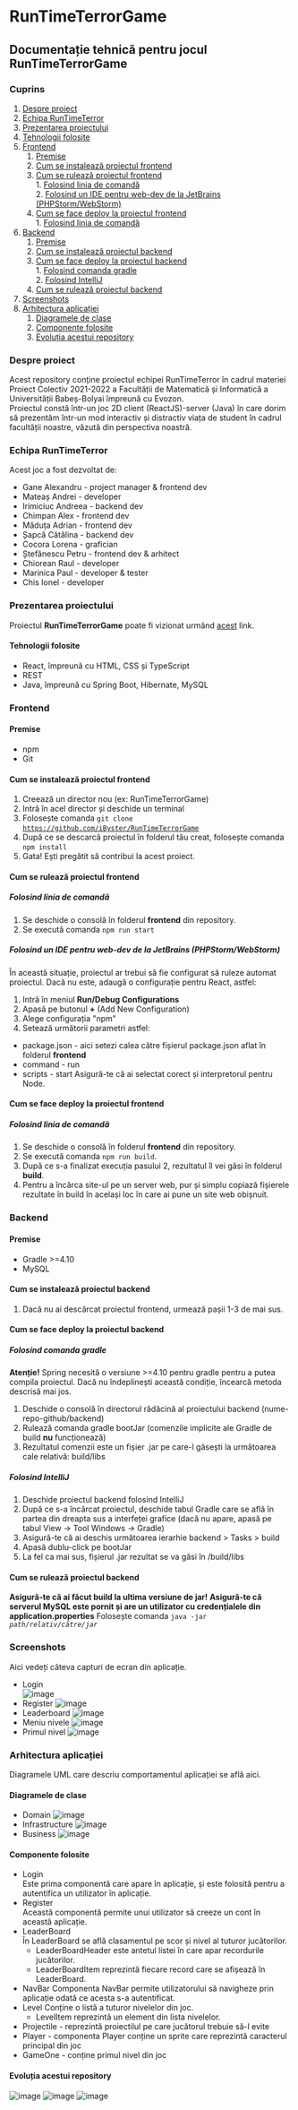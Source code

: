 # RunTimeTerrorGame

## Documentație tehnică pentru jocul RunTimeTerrorGame

### Cuprins
1. [Despre proiect](#despre-proiect)
2. [Echipa RunTimeTerror](#team)
3. [Prezentarea proiectului](#presentation)
4. [Tehnologii folosite](#tech-stack)
5. [Frontend](#frontend)  
    1. [Premise](#frontend-prerequisites)
    2. [Cum se instalează proiectul frontend](#frontend-install)
    3. [Cum se rulează proiectul frontend](#frontend-run)  
           1. [Folosind linia de comandă](#frontend-run-cli)  
           2. [Folosind un IDE pentru web-dev de la JetBrains (PHPStorm/WebStorm)](#frontend-run-ide)
    4. [Cum se face deploy la proiectul frontend](#frontend-deploy)  
           1. [Folosind linia de comandă](#frontend-deploy-cli)
6. [Backend](#backend)
    1. [Premise](#backend-prerequisite)
    2. [Cum se instalează proiectul backend](#backend-install)
    3. [Cum se face deploy la proiectul backend](#backend-deploy)  
           1. [Folosind comanda gradle](#backend-deploy-cli)  
           2. [Folosind IntelliJ](#backend-deploy-ide)
    4. [Cum se rulează proiectul backend](#backend-run)
7. [Screenshots](#screenshots)
8. [Arhitectura aplicației](#architecture)
    1. [Diagramele de clase](#architecture-class-diagrams)
    2. [Componente folosite](#components)
    3. [Evoluția acestui repository](#repo-history)

### Despre proiect<a name="despre-proiect"/>
Acest repository conține proiectul echipei RunTimeTerror în cadrul materiei Proiect Colectiv 2021-2022 a Facultății de Matematică și Informatică a Universității Babeș-Bolyai împreună cu Evozon.  
Proiectul constă într-un joc 2D client (ReactJS)-server (Java) în care dorim să prezentăm într-un mod interactiv și distractiv viața de student în cadrul facultății noastre, văzută din perspectiva noastră.  

### Echipa RunTimeTerror<a name="team"/>
Acest joc a fost dezvoltat de:
- Gane Alexandru - project manager & frontend dev
- Mateaș Andrei - developer
- Irimiciuc Andreea - backend dev
- Chimpan Alex - frontend dev
- Măduța Adrian - frontend dev
- Șapcă Cătălina - backend dev
- Cocora Lorena - grafician
- Ștefănescu Petru - frontend dev & arhitect
- Chiorean Raul - developer
- Marinica Paul - developer & tester
- Chis Ionel - developer

### Prezentarea proiectului<a name="presentation"/>
Proiectul <b>RunTimeTerrorGame</b> poate fi vizionat urmând [acest](https://prezi.com/view/sjRHP5mx3aXjUpJEYDk7/) link.

#### Tehnologii folosite<a name="tech-stack"/>
- React, împreună cu HTML, CSS și TypeScript
- REST
- Java, împreună cu Spring Boot, Hibernate, MySQL

### Frontend<a name="frontend"/>
#### Premise <a name="frontend-prerequisites"/>
- npm
- Git
#### Cum se instalează proiectul frontend<a name="frontend-install"/>
1. Creează un director nou (ex: RunTimeTerrorGame)
2. Intră în acel director și deschide un terminal
3. Folosește comanda <code>git clone https://github.com/iByster/RunTimeTerrorGame</code>
4. După ce se descarcă proiectul în folderul tău creat, folosește comanda <code>npm install</code>
5. Gata! Ești pregătit să contribui la acest proiect.
#### Cum se rulează proiectul frontend<a name="frontend-run"/>
##### Folosind linia de comandă<a name="frontend-run-cli"/>
1. Se deschide o consolă în folderul **frontend** din repository.
2. Se execută comanda <code>npm run start</code>
##### Folosind un IDE pentru web-dev de la JetBrains (PHPStorm/WebStorm)<a name="frontend-run-ide"/>
În această situație, proiectul ar trebui să fie configurat să ruleze automat proiectul. Dacă nu este, adaugă o configurație pentru React, astfel:
1. Intră în meniul **Run/Debug Configurations**
2. Apasă pe butonul **+** (Add New Configuration)
3. Alege configurația "npm"
4. Setează următorii parametri astfel:
- package.json - aici setezi calea către fișierul package.json aflat în folderul **frontend**
- command - run
- scripts - start
Asigură-te că ai selectat corect și interpretorul pentru Node.
#### Cum se face deploy la proiectul frontend<a name="frontend-deploy"/>
##### Folosind linia de comandă<a name="frontend-deploy-cli"/>
1. Se deschide o consolă în folderul **frontend** din repository.
2. Se execută comanda <code>npm run build</code>.
3. După ce s-a finalizat execuția pasului 2, rezultatul îl vei găsi în folderul **build**.
4. Pentru a încărca site-ul pe un server web, pur și simplu copiază fișierele rezultate în build în același loc în care ai pune un site web obișnuit.
  
### Backend<a name="backend"/>  
#### Premise<a name="backend-prerequisite"/>  
- Gradle >=4.10
- MySQL
#### Cum se instalează proiectul backend<a name="backend-install"/>  
1. Dacă nu ai descărcat proiectul frontend, urmează pașii 1-3 de mai sus.  

#### Cum se face deploy la proiectul backend<a name="backend-deploy"/>
##### Folosind comanda gradle<a name="backend-deploy-cli"/>
**Atenție!** Spring necesită o versiune >=4.10 pentru gradle pentru a putea compila proiectul. Dacă nu îndeplinești această condiție, încearcă metoda descrisă mai jos.
1. Deschide o consolă în directorul rădăcină al proiectului backend (nume-repo-github/backend)
2. Rulează comanda gradle bootJar (comenzile implicite ale Gradle de build **nu** funcționează)
3. Rezultatul comenzii este un fișier .jar pe care-l găsești la următoarea cale relativă: build/libs
##### Folosind IntelliJ<a name="backend-deploy-ide"/>
1. Deschide proiectul backend folosind IntelliJ
2. După ce s-a încărcat proiectul, deschide tabul Gradle care se află în partea din dreapta sus a interfeței grafice (dacă nu apare, apasă pe tabul View -> Tool Windows -> Gradle)
3. Asigură-te că ai deschis următoarea ierarhie backend > Tasks > build
4. Apasă dublu-click pe bootJar
5. La fel ca mai sus, fișierul .jar rezultat se va găsi în /build/libs

#### Cum se rulează proiectul backend<a name="backend-run"/>
**Asigură-te că ai făcut build la ultima versiune de jar!**
**Asigură-te că serverul MySQL este pornit și are un utilizator cu credențialele din application.properties**
Folosește comanda <code>java -jar *path/relativ/către/jar*</code>  

### Screenshots<a name="screenshots"/>  
Aici vedeți câteva capturi de ecran din aplicație.
- Login  
![image](https://user-images.githubusercontent.com/23705132/149385873-8246b614-3c94-4eaf-811e-d14cbd00cf7b.png)
- Register
![image](https://user-images.githubusercontent.com/23705132/149385892-3997f960-3eed-4996-9818-61120ac2db87.png)
- Leaderboard
![image](https://user-images.githubusercontent.com/23705132/149385914-fcee2ac6-188d-4d10-98e1-651899e463f0.png)
- Meniu nivele
![image](https://user-images.githubusercontent.com/23705132/149385949-d2d18748-5e24-4004-8ca4-3a26d3adff27.png)
- Primul nivel
![image](https://user-images.githubusercontent.com/23705132/149385970-0d09d16e-3f3c-41ff-8747-f11be77cc481.png)



### Arhitectura aplicației<a name="architecture"/>  
Diagramele UML care descriu comportamentul aplicației se află aici.
#### Diagramele de clase<a name="architecture-class-diagrams"/>
- Domain
![image](https://user-images.githubusercontent.com/23705132/149391465-971c11c7-fd61-4a62-98e8-4641311a0f0f.png)
- Infrastructure
![image](https://user-images.githubusercontent.com/23705132/149391507-b7d4751f-4472-4d11-a67b-5449b36cab18.png)
- Business
![image](https://user-images.githubusercontent.com/23705132/149391632-4c296002-4ed8-48c6-958b-95d2646d0b02.png)




#### Componente folosite<a name="components"/>  
- Login  
Este prima componentă care apare în aplicație, și este folosită pentru a autentifica un utilizator în aplicație.  
- Register  
Această componentă permite unui utilizator să creeze un cont în această aplicație.  
- LeaderBoard  
În LeaderBoard se află clasamentul pe scor și nivel al tuturor jucătorilor.  
  - LeaderBoardHeader este antetul listei în care apar recordurile jucătorilor.  
  - LeaderBoardItem reprezintă fiecare record care se afișează în LeaderBoard.  
- NavBar
Componenta NavBar permite utilizatorului să navigheze prin aplicație odată ce acesta s-a autentificat.  
- Level 
Conține o listă a tuturor nivelelor din joc.  
  - LevelItem reprezintă un element din lista nivelelor.    
- Projectile - reprezintă proiectilul pe care jucătorul trebuie să-l evite
- Player - componenta Player conține un sprite care reprezintă caracterul principal din joc
- GameOne - conține primul nivel din joc  

#### Evoluția acestui repository<a name="repo-history"/>  
![image](https://user-images.githubusercontent.com/23705132/149385268-c11927f6-17e0-43b1-ae8b-a9c746394955.png)
![image](https://user-images.githubusercontent.com/23705132/149385500-a401b6ba-d337-479e-945c-858f08becc75.png)
![image](https://user-images.githubusercontent.com/23705132/149385577-de60c7ed-293a-4cdc-bc0c-8a66aa2bdb9f.png)
